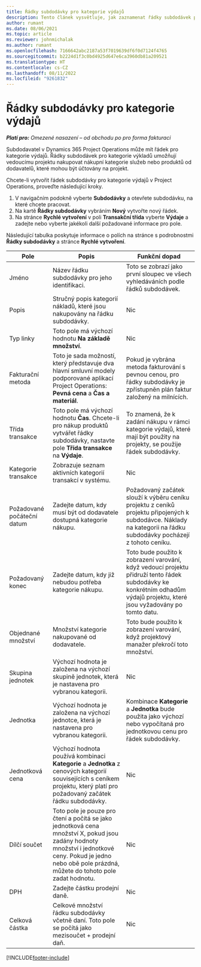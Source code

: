 ```yaml
---
title: Řádky subdodávky pro kategorie výdajů
description: Tento článek vysvětluje, jak zaznamenat řádky subdodávek pro výdaje a jak pomocí polí zaznamenat nákup času od dodavatelů.
author: rumant
ms.date: 08/06/2021
ms.topic: article
ms.reviewer: johnmichalak
ms.author: rumant
ms.openlocfilehash: 7166642abc2187a53f7019639df6f0d7124f4765
ms.sourcegitcommit: b2224d1f3c0bd4925d647e6ca3960db81a209521
ms.translationtype: HT
ms.contentlocale: cs-CZ
ms.lasthandoff: 08/11/2022
ms.locfileid: "9261832"
---
```

#  <a name="subcontract-lines-for-expense-categories"></a>Řádky subdodávky pro kategorie výdajů

_**Platí pro:** Omezené nasazení – od obchodu po pro forma fakturaci_

Subdodavatel v Dynamics 365 Project Operations může mít řádek pro kategorie výdajů. Řádky subdodávek pro kategorie výkladů umožňují vedoucímu projektu nakupovat nákupní kategorie služeb nebo produktů od dodavatelů, které mohou být účtovány na projekt.

Chcete-li vytvořit řádek subdodávky pro kategorie výdajů v Project Operations, proveďte následující kroky.

1. V navigačním podokně vyberte **Subdodávky** a otevřete subdodávku, na které chcete pracovat.
2. Na kartě **Řádky subdodávky** vybráním **Nový** vytvořte nový řádek.
3. Na stránce **Rychlé vytvoření** v poli **Transakční třída**  vyberte **Výdaje** a zadejte nebo vyberte jakékoli další požadované informace pro pole.

Následující tabulka poskytuje informace o polích na stránce s podrobnostmi **Řádky subdodávky** a stránce **Rychlé vytvoření**.

| **Pole** | **Popis** | **Funkční dopad** |
| --- | --- | --- |
| Jméno | Název řádku subdodávky pro jeho identifikaci. | Toto se zobrazí jako první sloupec ve všech vyhledáváních podle řádků subdodávek. |
| Popis | Stručný popis kategorií nákladů, které jsou nakupovány na řádku subdodávky. | Nic |
|Typ linky | Toto pole má výchozí hodnotu **Na základě množství**. |Nic |
| Fakturační metoda | Toto je sada možností, který představuje dva hlavní smluvní modely podporované aplikací Project Operations: **Pevná cena** a **Čas a materiál**. | Pokud je vybrána metoda fakturování s pevnou cenou, pro řádky subdodávky je zpřístupněn plán faktur založený na milnících. |
| Třída transakce | Toto pole má výchozí hodnotu **Čas**. Chcete-li pro nákup produktů vytvářet řádky subdodávky, nastavte pole **Třída transakce** na **Výdaje**.  | To znamená, že k zadání nákupu v rámci kategorie výdajů, které mají být použity na projekty, se použije řádek subdodávky. |
| Kategorie transakce | Zobrazuje seznam aktivních kategorií transakcí v systému. |Nic |
| Požadované počáteční datum | Zadejte datum, kdy musí být od dodavatele dostupná kategorie nákupu. | Požadovaný začátek slouží k výběru ceníku projektu z ceníků projektu připojených k subdodávce. Náklady na kategorii na řádku subdodávky pocházejí z tohoto ceníku. |
| Požadovaný konec | Zadejte datum, kdy již nebudou potřeba kategorie nákupu. | Toto bude použito k zobrazení varování, když vedoucí projektu přidruží tento řádek subdodávky ke konkrétním odhadům výdajů projektu, které jsou vyžadovány po tomto datu. |
| Objednané množství | Množství kategorie nakupované od dodavatele. | Toto bude použito k zobrazení varování, když projektový manažer překročí toto množství.|
| Skupina jednotek | Výchozí hodnota je založena na výchozí skupině jednotek, která je nastavena pro vybranou kategorii. |Nic |
| Jednotka | Výchozí hodnota je založena na výchozí jednotce, která je nastavena pro vybranou kategorii.  | Kombinace **Kategorie** a **Jednotka** bude použita jako výchozí nebo vypočítaná pro jednotkovou cenu pro řádek subdodávky.  |
| Jednotková cena | Výchozí hodnota používá kombinaci **Kategorie** a **Jednotka** z cenových kategorií souvisejících s ceníkem projektu, který platí pro požadovaný začátek řádku subdodávky. |Nic |
| Dílčí součet | Toto pole je pouze pro čtení a počítá se jako jednotková cena množství X, pokud jsou zadány hodnoty množství i jednotkové ceny. Pokud je jedno nebo obě pole prázdná, můžete do tohoto pole zadat hodnotu. |Nic |
| DPH | Zadejte částku prodejní daně. |Nic |
| Celková částka | Celkové množství řádku subdodávky včetně daní. Toto pole se počítá jako mezisoučet + prodejní daň. |Nic |


[!INCLUDE[footer-include](../../includes/footer-banner.md)]
